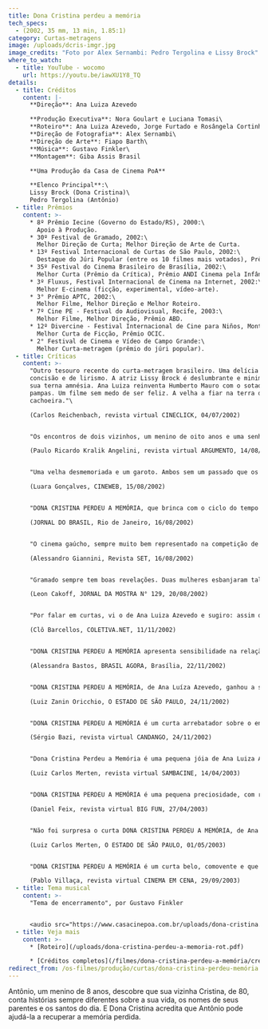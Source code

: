 ```yaml
---
title: Dona Cristina perdeu a memória
tech_specs:
  - (2002, 35 mm, 13 min, 1.85:1)
category: Curtas-metragens
image: /uploads/dcris-imgr.jpg
image_credits: "Foto por Alex Sernambi: Pedro Tergolina e Lissy Brock"
where_to_watch:
  - title: YouTube - wocomo
    url: https://youtu.be/iawXU1Y8_TQ
details:
  - title: Créditos
    content: |-
      **Direção**: Ana Luiza Azevedo

      **Produção Executiva**: Nora Goulart e Luciana Tomasi\
      **Roteiro**: Ana Luiza Azevedo, Jorge Furtado e Rosângela Cortinhas\
      **Direção de Fotografia**: Alex Sernambi\
      **Direção de Arte**: Fiapo Barth\
      **Música**: Gustavo Finkler\
      **Montagem**: Giba Assis Brasil

      **Uma Produção da Casa de Cinema PoA**

      **Elenco Principal**:\
      Lissy Brock (Dona Cristina)\
      Pedro Tergolina (Antônio)
  - title: Prêmios
    content: >-
      * 8º Prêmio Iecine (Governo do Estado/RS), 2000:\
        Apoio à Produção.
      * 30º Festival de Gramado, 2002:\
        Melhor Direção de Curta; Melhor Direção de Arte de Curta.
      * 13º Festival Internacional de Curtas de São Paulo, 2002:\
        Destaque do Júri Popular (entre os 10 filmes mais votados), Prêmio Aquisição Canal Brasil
      * 35º Festival do Cinema Brasileiro de Brasília, 2002:\
        Melhor Curta (Prêmio da Crítica), Prêmio ANDI Cinema pela Infância.
      * 3º Fluxus, Festival Internacional de Cinema na Internet, 2002:\
        Melhor E-cinema (ficção, experimental, vídeo-arte).
      * 3° Prêmio APTC, 2002:\
        Melhor Filme, Melhor Direção e Melhor Roteiro.
      * 7º Cine PE - Festival do Audiovisual, Recife, 2003:\
        Melhor Filme, Melhor Direção, Prêmio ABD.
      * 12º Divercine - Festival Internacional de Cine para Niños, Montevideo, Uruguay, 2003:\
        Melhor Curta de Ficção, Prêmio OCIC.
      * 2° Festival de Cinema e Vídeo de Campo Grande:\
        Melhor Curta-metragem (prêmio do júri popular).
  - title: Críticas
    content: >-
      "Outro tesouro recente do curta-metragem brasileiro. Uma delícia de
      concisão e de lirismo. A atriz Lissy Brock é deslumbrante e minimalista em
      sua terna amnésia. Ana Luiza reinventa Humberto Mauro com o sotaque dos
      pampas. Um filme sem medo de ser feliz. A velha a fiar na terra do azulão:
      cachoeira."\

      (Carlos Reichenbach, revista virtual CINECLICK, 04/07/2002)


      "Os encontros de dois vizinhos, um menino de oito anos e uma senhora de oitenta, rende momentos de extrema poesia. (...) A direção de atores é excelente. Os novatos Pedro Tergolina e Lissy Brock estão muito bem, e o filme dependia 99% de suas atuações. Há passagens de um simbolismo forte, que pode render várias interpretações: o construir e desconstruir da cerca, as voltas em círculo da bicicleta, os encontros e a memória em círculos, o patinho na passagem do tempo, os objetos guardados..."\

      (Paulo Ricardo Kralik Angelini, revista virtual ARGUMENTO, 14/08/2002)


      "Uma velha desmemoriada e um garoto. Ambos sem um passado que os aprisione, vivem sem preconceitos uma amizade inteiramente pura que entre adultos seria impossível. O filme agrupa duas visões de mundo semelhantes na essência e que quase nunca têm a chance de serem ouvidas."\

      (Luara Gonçalves, CINEWEB, 15/08/2002)


      "DONA CRISTINA PERDEU A MEMÓRIA, que brinca com o ciclo do tempo utilizando um brinquedo de criança (um patinho de madeira) em movimento, agradou ao ilustrar a ambição estética e o tom jovial que sempre fez do Rio Grande do Sul um dos maiores pólos do formato curta no Brasil. No roteiro que escreveu com o cineasta conterrâneo Jorge Furtado, Ana Luiza discute a questão do esquecimento de uma idosa por intermédio de uma relação dela com um menino de oito anos. A sensibilidade fez de seu filme o mais aplaudido de sua categoria até agora."\

      (JORNAL DO BRASIL, Rio de Janeiro, 16/08/2002)


      "O cinema gaúcho, sempre muito bem representado na competição de curtas-metragens, mostrou mais uma vez a que veio com DONA CRISTINA PERDEU A MEMÓRIA. Ana Luiza Azevedo, um dos nomes da famosa Casa de Cinema, mostra o nascimento da amizade entre um garoto de 8 anos e sua vizinha, uma senhora de 80. Internada no asilo que fica ao lado da casa do menino, a velhinha tem problemas de memória e conta histórias diferentes sobre sua vida sempre que encontra o menino. (...) O filme tem uma mágica irresistível."\

      (Alessandro Giannini, Revista SET, 16/08/2002)


      "Gramado sempre tem boas revelações. Duas mulheres esbanjaram talento na direção de curtas: DONA CRISTINA PERDEU A MEMÓRIA, de Ana Luiza Azevedo (Casa de Cinema de Porto Alegre), e 'Como se Morre no Cinema', de Luelane Loiola Corrêa, foram as melhores. Ana Luiza Azevedo concentrou em 13 minutos a questão afetiva da memória, da infância e da velhice, aproximando-se com muita ternura e emoção do universo cinematográfico do mestre espanhol Victor Erice."\

      (Leon Cakoff, JORNAL DA MOSTRA N° 129, 20/08/2002)


      "Por falar em curtas, vi o de Ana Luiza Azevedo e sugiro: assim que souberem onde e quando (...), dêem um jeito de ver DONA CRISTINA PERDEU A MEMÓRIA. Vocês verão que pode até ser possível que o mundo realmente tenha sido feito em sete dias. O que coube naquele curta pode demorar a vida inteira e nem por isso acontecer."\

      (Clô Barcellos, COLETIVA.NET, 11/11/2002)


      "DONA CRISTINA PERDEU A MEMÓRIA apresenta sensibilidade na relação de uma criança (Pedro Tergolina) e uma senhora (Lissy Brock) sem memória. Bonito e tocante, a história mostra o quanto pode ser importante para alguém uma pequena amizade."\

      (Alessandra Bastos, BRASIL AGORA, Brasília, 22/11/2002)


      "DONA CRISTINA PERDEU A MEMÓRIA, de Ana Luíza Azevedo, ganhou a simpatia do público, com sua reflexão amorosa sobre a infância e a terceira idade. Ao contrário de outros curtas, neste o coração leva a melhor sobre a razão. Com vantagens para o filme."\

      (Luiz Zanin Oricchio, O ESTADO DE SÃO PAULO, 24/11/2002)


      "DONA CRISTINA PERDEU A MEMÓRIA é um curta arrebatador sobre o encontro entre um garoto de oito anos e uma adorável velhinha desmiolada. A amizade entre eles - separados por uma precária cerca de madeira - vai ajudá-la a recuperar a memória de sua vida. A diretora gaúcha Ana Luiza Azevedo trata os personagens com ternura comovente e extrema delicadeza. Grande curta, ainda melhor que Três Minutos, seu filme anterior, vencedor em Brasília."\

      (Sérgio Bazi, revista virtual CANDANGO, 24/11/2002)


      "Dona Cristina Perdeu a Memória é uma pequena jóia de Ana Luiza Azevedo, com fotografia de Alex Senambi, sobre idosa que se relaciona com a vida por meio de um garoto que brinca. Ana Luiza é a diretora do ótimo Três Minutos; repete aqui seu talento para a concisão narrativa e a capacidade de observação, acrescidas da habilidade como diretora de elenco. Algo se passa quando o sorriso de velha de Lissy Brock ilumina a tela."\

      (Luiz Carlos Merten, revista virtual SAMBACINE, 14/04/2003)


      "DONA CRISTINA PERDEU A MEMÓRIA é uma pequena preciosidade, com roteiro e direção impecáveis, pela sutileza no contraponto entre a infância e a velhice, pela delicadeza com que trata a perda da memória, pelo domínio de recursos de linguagem como a repetição. É quase uma releitura de A Velha a Fiar, com a mesma ética, com o mesmo respeito aos personagens, a paciência e a generosidade ao olhar para o passado."\

      (Daniel Feix, revista virtual BIG FUN, 27/04/2003)


      "Não foi surpresa o curta DONA CRISTINA PERDEU A MEMÓRIA, de Ana Luiza Azevedo, mais do que um exercício de estilo da talentosa diretora de 'Três Minutos'. A história da interação entre o garoto e a velha desmemoriada pauta-se pelo rigor cênico, que não impede a poesia de aflorar."\

      (Luiz Carlos Merten, O ESTADO DE SÃO PAULO, 01/05/2003)


      "DONA CRISTINA PERDEU A MEMÓRIA é um curta belo, comovente e que merece ser visto. (...) Contando com uma trilha sonora cativante, o curta dirigido pela gaúcha Ana Luíza Azevedo é mergulhado em um reconfortante tom lúdico e traz o jovem ator Pedro Tergolina e a veterana Lissy Brock em uma interação dinâmica e repleta de química. Engraçado e tocante, o filme ainda é enriquecido pelo inteligente simbolismo referente à bagagem emocional e à experiência de Dona Cristina, que finalmente conferem \`lastro\` para que Antônio possa vencer seus próprios obstáculos."\

      (Pablo Villaça, revista virtual CINEMA EM CENA, 29/09/2003)
  - title: Tema musical
    content: >-
      "Tema de encerramento", por Gustavo Finkler


      <audio src="https://www.casacinepoa.com.br/uploads/dona-cristina.mp3" controls />
  - title: Veja mais
    content: >-
      * [Roteiro](/uploads/dona-cristina-perdeu-a-memoria-rot.pdf)

      * [Créditos completos](/filmes/dona-cristina-perdeu-a-memória/creditos-completos)
redirect_from: /os-filmes/produção/curtas/dona-cristina-perdeu-memória.html
---
```

Antônio, um menino de 8 anos, descobre que sua vizinha Cristina, de 80, conta histórias sempre diferentes sobre a sua vida, os nomes de seus parentes e os santos do dia. E Dona Cristina acredita que Antônio pode ajudá-la a recuperar a memória perdida.
